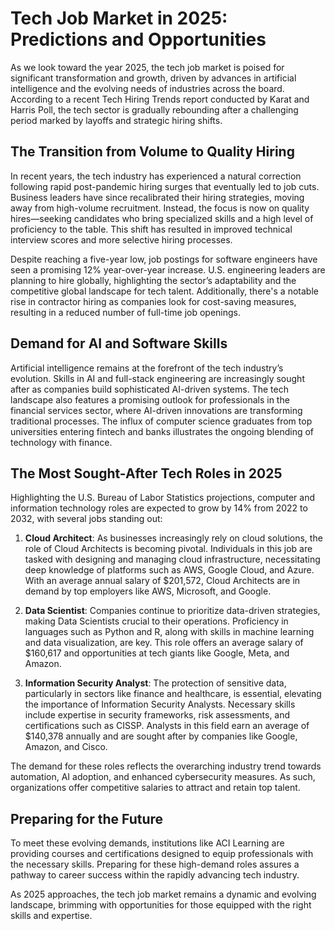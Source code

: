 # Tech Job Market in 2025: Predictions and Opportunities

As we look toward the year 2025, the tech job market is poised for significant transformation and growth, driven by advances in artificial intelligence and the evolving needs of industries across the board. According to a recent Tech Hiring Trends report conducted by Karat and Harris Poll, the tech sector is gradually rebounding after a challenging period marked by layoffs and strategic hiring shifts.

## The Transition from Volume to Quality Hiring

In recent years, the tech industry has experienced a natural correction following rapid post-pandemic hiring surges that eventually led to job cuts. Business leaders have since recalibrated their hiring strategies, moving away from high-volume recruitment. Instead, the focus is now on quality hires—seeking candidates who bring specialized skills and a high level of proficiency to the table. This shift has resulted in improved technical interview scores and more selective hiring processes.

Despite reaching a five-year low, job postings for software engineers have seen a promising 12% year-over-year increase. U.S. engineering leaders are planning to hire globally, highlighting the sector’s adaptability and the competitive global landscape for tech talent. Additionally, there's a notable rise in contractor hiring as companies look for cost-saving measures, resulting in a reduced number of full-time job openings.

## Demand for AI and Software Skills

Artificial intelligence remains at the forefront of the tech industry’s evolution. Skills in AI and full-stack engineering are increasingly sought after as companies build sophisticated AI-driven systems. The tech landscape also features a promising outlook for professionals in the financial services sector, where AI-driven innovations are transforming traditional processes. The influx of computer science graduates from top universities entering fintech and banks illustrates the ongoing blending of technology with finance.

## The Most Sought-After Tech Roles in 2025

Highlighting the U.S. Bureau of Labor Statistics projections, computer and information technology roles are expected to grow by 14% from 2022 to 2032, with several jobs standing out:

1. **Cloud Architect**: As businesses increasingly rely on cloud solutions, the role of Cloud Architects is becoming pivotal. Individuals in this job are tasked with designing and managing cloud infrastructure, necessitating deep knowledge of platforms such as AWS, Google Cloud, and Azure. With an average annual salary of $201,572, Cloud Architects are in demand by top employers like AWS, Microsoft, and Google.

2. **Data Scientist**: Companies continue to prioritize data-driven strategies, making Data Scientists crucial to their operations. Proficiency in languages such as Python and R, along with skills in machine learning and data visualization, are key. This role offers an average salary of $160,617 and opportunities at tech giants like Google, Meta, and Amazon.

3. **Information Security Analyst**: The protection of sensitive data, particularly in sectors like finance and healthcare, is essential, elevating the importance of Information Security Analysts. Necessary skills include expertise in security frameworks, risk assessments, and certifications such as CISSP. Analysts in this field earn an average of $140,378 annually and are sought after by companies like Google, Amazon, and Cisco.

The demand for these roles reflects the overarching industry trend towards automation, AI adoption, and enhanced cybersecurity measures. As such, organizations offer competitive salaries to attract and retain top talent.

## Preparing for the Future

To meet these evolving demands, institutions like ACI Learning are providing courses and certifications designed to equip professionals with the necessary skills. Preparing for these high-demand roles assures a pathway to career success within the rapidly advancing tech industry.

As 2025 approaches, the tech job market remains a dynamic and evolving landscape, brimming with opportunities for those equipped with the right skills and expertise.